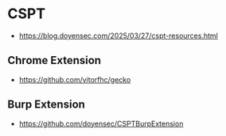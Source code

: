 # CSPT

- https://blog.doyensec.com/2025/03/27/cspt-resources.html

## Chrome Extension

- https://github.com/vitorfhc/gecko

## Burp Extension

- https://github.com/doyensec/CSPTBurpExtension
